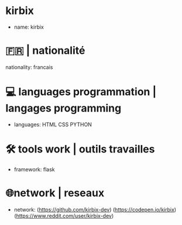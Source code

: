   # kirbix
  - name: kirbix
  # 🇫🇷 | nationalité   
  nationality: francais
  # 💻 languages programmation | langages programming
  - languages: HTML CSS PYTHON
  # 🛠️​ tools work | outils travailles
  - framework: flask
  # 🌐network | reseaux 
 - network: (https://github.com/kirbix-dev) (https://codepen.io/kirbix) (https://www.reddit.com/user/kirbix-dev)
